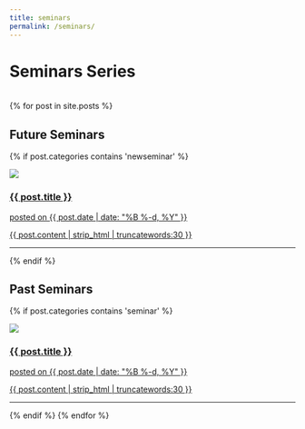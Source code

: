 ```yaml
---
title: seminars
permalink: /seminars/
---
```

# **Seminars Series**
<br>
<div class="content list">
  {% for post in site.posts %}
    <h2> Future Seminars </h2>
     {% if post.categories contains 'newseminar' %}
          <div class="list-item">
            <p class="list-post-title">
              <a href="{{ post.url | prepend: site.baseurl }}">
                  <div class="row">
                        <div class="col-sm-4">
                            <img src="/{% if post.header-img %}{{ post.header-img }}{% else %}{{ site.header-img }}{% endif %}">
                        </div>
                        <div class="col-sm-8">
                            <h3 class="post-title">
                                {{ post.title }}
                            </h3>
                            <p class="list-post-title">
                              posted on {{ post.date | date: "%B %-d, %Y" }}
                            </p>
                            <p class="list-detail" >
                              {{ post.content | strip_html | truncatewords:30 }}
                            </p>
                        </div>                   
                  </div>
                  <hr/>
              </a>
            </p>
          </div>
     {% endif %}  
  <h2> Past Seminars </h2>
     {% if post.categories contains 'seminar' %}
          <div class="list-item">
            <p class="list-post-title">
              <a href="{{ post.url | prepend: site.baseurl }}">
                  <div class="row">
                        <div class="col-sm-4">
                            <img src="/{% if post.header-img %}{{ post.header-img }}{% else %}{{ site.header-img }}{% endif %}">
                        </div>
                        <div class="col-sm-8">
                            <h3 class="post-title">
                                {{ post.title }}
                            </h3>
                            <p class="list-post-title">
                              posted on {{ post.date | date: "%B %-d, %Y" }}
                            </p>
                            <p class="list-detail" >
                              {{ post.content | strip_html | truncatewords:30 }}
                            </p>
                        </div>                   
                  </div>
                  <hr/>
              </a>
            </p>
          </div>         
     {% endif %}
  {% endfor %}
</div>